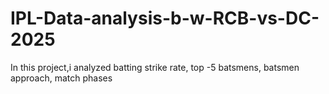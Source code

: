 # IPL-Data-analysis-b-w-RCB-vs-DC-2025
In this project,i analyzed batting strike rate, top -5 batsmens, batsmen approach, match phases
